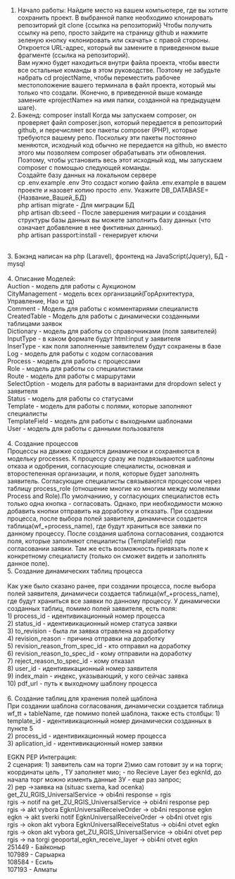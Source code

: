 1. Начало работы:
    Найдите место на вашем компьютере, где вы хотите сохранить проект. В выбранной папке необходимо клонировать репозиторий git clone {ссылка на репозиторий} Чтобы получить ссылку на репо, просто зайдите на страницу github и нажмите зеленую кнопку «клонировать или скачать» с правой стороны. Откроется URL-адрес, который вы замените в приведенном выше фрагменте (ссылка на репозиторий).<br/>
    Вам нужно будет находиться внутри файла проекта, чтобы ввести все остальные команды в этом руководстве. Поэтому не забудьте набрать cd projectName, чтобы переместить рабочее местоположение вашего терминала в файл проекта, который мы только что создали. (Конечно, в приведенной выше команде замените «projectName» на имя папки, созданной на предыдущем шаге).<br/>
2. Бэкенд:
    composer install Когда мы запускаем composer, он проверяет файл composer.json, который передается в репозиторий github, и перечисляет все пакеты composer (PHP), которые требуются вашему репо. Поскольку эти пакеты постоянно меняются, исходный код обычно не передается на github, но вместо этого мы позволяем composer обрабатывать эти обновления. Поэтому, чтобы установить весь этот исходный код, мы запускаем composer с помощью следующей команды.<br/>
    Создайте базу данных на локальном сервере<br/>
    cp .env.example .env Это создаст копию файла .env.example в вашем проекте и назовет копию просто .env. Укажите DB_DATABASE={Название_Вашей_БД}<br/>
    php artisan migrate - Для миграции БД<br/>
    php artisan db:seed - После завершения миграции и создания структуры базы данных вы можете заполнить базу данных (что означает добавление в нее фиктивных данных).<br/>
php artisan passport:install - генерирует ключи<br/>
<br/>
3. Бэкэнд написан на php (Laravel), фронтенд на JavaScript(Jquery), БД - mysql<br/>
<br/>
4. Описание Моделей:<br/>
    Auction - модель для работы с Аукционом<br/>
    CityManagement - модель всех организаций(ГорАрхитектура, Управление, Нао и тд)<br/>
    Comment - Модель для работы с комментариями специалиств<br/>
    CreatedTable - Модель для работы с динамически созданными таблицами заявок<br/>
    Dictionary - модель для работы со справочниками (поля заявителей)<br/>
    InputType - в каком формате будут html:input у заявителя<br/>
    InserType - как поля заполненные заявителем будут сохранены в базе<br/>
    Log - модель для работы с ходом согласования<br/>
    Process - модель для работы с процессами<br/>
    Role - модель для работы со специалистами<br/>
    Route - модель для работы с маршрутами<br/>
    SelectOption - модель для работы в вариантами для dropdown select  у заявителя<br/>
    Status - модель для работы со статусами<br/>
    Template - модель для работы с полями, которые заполняют специалисты<br/>
    TemplateField - модель для работы с выходными шаблонами<br/>
    User - модель для работы с данными пользователя<br/>
<br/>
4. Создание процессов
<br/>
    Процессы на движке создаются динамически и сохраняются в модельку processes. К процессу сразу же подвязываются шаблоны отказа и одобрения, согласующие специалисты, основная и второстепенная организации, и поля, которые будет заполнять заявитель. Согласующие специалисты связываются процессом через таблицу process_role (отношение многие ко многим между молелями Process and Role).По умолчаниию, у согласующих специалистов есть только одна кнопка - согласовать. Однако, при необходимости можно добавить кнопки отправить на доработку и отказать. При создании процесса, после выбора полей заявителя, динамичеси создается таблица(wf_+process_name), где будут храниться все заявки по данному процессу. После создания шаблона согласования, создаются поля, которые заполняют специалисты (TemplateField) при согласовании заявки. Там же есть возможность привязать поле к конкретному специалисту (только он сможет видеть и заполнять данное поле). 
<br/>
5. Создание динамических таблиц процесса <br/>
<br/>
    Как уже было сказано ранее, при создании процесса, после выбора полей заявителя, динамичеси создается таблица(wf_+process_name), где будут храниться все заявки по данному процессу. У динамически созданных таблиц, помимо полей заявителя, есть поля:<br/>
    1) process_id - идентивикационный номер процесса<br/>
    2) status_id - идентивикационный номер статуса заявки<br/>
    3) to_revision - была ли заявка отравлена на доработку<br/>
    4) revision_reason - причина отправки на доработку<br/>
    5) revision_reason_from_spec_id - кто отправил на доработку<br/>
    6) revision_reason_to_spec_id - кому отправили на доработку<br/>
    7) reject_reason_to_spec_id - кому отказал<br/>
    8) user_id - идентивикационный номер заявителя<br/>
    9) index_main - индекс, указывающий, у кого сейчас заявка<br/>
    10) pdf_url - путь к выходному шаблону процесса<br/><br/>
6. Создание таблиц для хранения полей щаблона<br/>
    При создании шаблона согласования, динамически создается таблица wf_tt + tableName, где помимо полей шаблона, также есть столбцы:
    1) template_id - идентивикационный номер динамически созданных в пункте 5 <br/>
    2) process_id - идентивикационный номер процесса <br/>
    3) aplication_id - идентивикационный номер заявки <br/>
    
EGKN PEP Интеграция:<br/>
2 сценария: 1) заявитель сам на торги 2)мио сам готовит зу и на торги; координаты цель , ТУ заполняет мио; - по Recieve Layer без egknId, до начала торг можно изменть данные ЗУ - еще раз запрос;<br/>
2) pep ->заявка на (situac sxema, kad ocenka) get_ZU_RGIS_UniversalService -> obi4ni response = rgis<br/>
rgis -> notif na get_ZU_RGIS_UniversalService -> obi4ni response pep<br/>
rgis -> akt vybora EgknUniversalReceiveOrder -> ob4ni response egkn<br/>
egkn -> akt sverki notif EgknUniversalReceiveOrder -> ob4ni otvet rgis<br/>
rgis -> okon akt vybora EgknUniversalReceiveStatus -> obi4ni otvet egkn<br/>
rgis -> okon akt vybora get_ZU_RGIS_UniversalService -> obi4ni otvet pep<br/>
rgis -> na torgi geoportal_egkn_receive_layer -> obi4ni otvet egkn<br/>
251449 - Байконыр<br/>
107989 - Сарыарка<br/>
108584 - Есиль<br/>
107193 - Алматы<br/>
